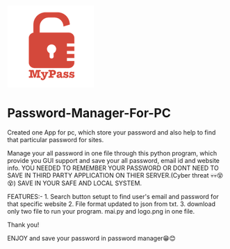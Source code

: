 ![Logo](./logo.png)

# Password-Manager-For-PC
Created one App for pc, which store your password and also help to find that particular password for sites.

Manage your all password in one file through this python program, which provide you GUI support and save your all password, email id and website info.
YOU NEEDED TO REMEMBER YOUR PASSWORD OR DONT NEED TO SAVE IN THIRD PARTY APPLICATION ON THIER SERVER.(Cyber threat 💀💀😵😵) SAVE IN YOUR SAFE AND LOCAL SYSTEM.

FEATURES:-
         1. Search button setupt to find user's email and password for that specific website
         2. File format updated to json from txt.
         3. download only two file to run your program. mai.py and logo.png in one file.



Thank you!

ENJOY and save your password in password manager😁😊

